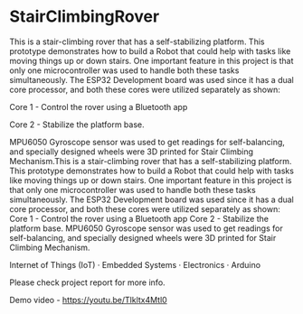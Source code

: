 # StairClimbingRover
This is a stair-climbing rover that has a self-stabilizing platform. This prototype demonstrates how to build a Robot that could help with tasks like moving things up or down stairs. One important feature in this project is that only one microcontroller was used to handle both these tasks simultaneously. The ESP32 Development board was used since it has a dual core processor, and both these cores were utilized separately as shown:

Core 1 - Control the rover using a Bluetooth app

Core 2 - Stabilize the platform base.

MPU6050 Gyroscope sensor was used to get readings for self-balancing, and specially designed wheels were 3D printed for Stair Climbing Mechanism.This is a stair-climbing rover that has a self-stabilizing platform. This prototype demonstrates how to build a Robot that could help with tasks like moving things up or down stairs. One important feature in this project is that only one microcontroller was used to handle both these tasks simultaneously. The ESP32 Development board was used since it has a dual core processor, and both these cores were utilized separately as shown: Core 1 - Control the rover using a Bluetooth app Core 2 - Stabilize the platform base. MPU6050 Gyroscope sensor was used to get readings for self-balancing, and specially designed wheels were 3D printed for Stair Climbing Mechanism.

Internet of Things (IoT) · Embedded Systems · Electronics · Arduino

Please check project report for more info.

Demo video - https://youtu.be/Tlkltx4Mtl0
